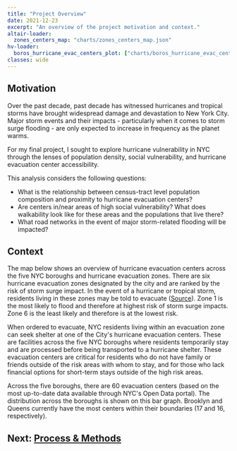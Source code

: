 ```yaml
---
title: "Project Overview"
date: 2021-12-23
excerpt: "An overview of the project motivation and context."
altair-loader:
  zones_centers_map: "charts/zones_centers_map.json"
hv-loader:
  boros_hurricane_evac_centers_plot: ["charts/boros_hurricane_evac_centers_plot.html", "800", "800"] # second argument is the height
classes: wide
---
```

## Motivation
Over the past decade,  past decade has witnessed hurricanes and tropical storms have brought widespread damage and devastation to New York City. Major storm events and their impacts - particularly when it comes to storm surge flooding - are only expected to increase in frequency as the planet warms. 

For my final project, I sought to explore hurricane vulnerability in NYC through the lenses of population density, social vulnerability, and hurricane evacuation center accessibility.

This analysis considers the following questions:
* What is the relationship between census-tract level population composition and proximity to hurricane
evacuation centers?
* Are centers in/near areas of high social vulnerability? What does walkability look like for these areas and the populations that live there?
* What road networks in the event of major storm-related flooding will be impacted?

## Context
The map below shows an overview of hurricane evacuation centers across the five NYC boroughs and hurricane evacuation zones. There are six hurricane evacuation zones designated by the city and are ranked by the risk of storm surge impact. In the event of a hurricane or tropical storm, residents living in these zones may be told to evacuate ([Source](https://www1.nyc.gov/assets/em/html/know-your-zone/knowyourzone.html)). Zone 1 is the most likely to flood and therefore at highest risk of storm surge impacts. Zone 6 is the least likely and therefore is at the lowest risk.
<div id="zones_centers_map"></div>

When ordered to evacuate, NYC residents living within an evacuation zone can seek shelter at one of the City's hurricane evacuation centers. These are facilities across the five NYC boroughs where residents temporarily stay and are processed before being transported to a hurricane shelter. These evacuation centers are critical for residents who do not have family or friends outside of the risk areas with whom to stay, and for those who lack financial options for short-term stays outside of the high risk areas. 

Across the five boroughs, there are 60 evacuation centers (based on the most up-to-date data available through NYC's Open Data portal). The distribution across the boroughs is shown on this bar graph. Brooklyn and Queens currently have the most centers within their boundaries (17 and 16, respectively).
<div id="boros_hurricane_evac_centers_plot"></div>

## Next: [Process & Methods](https://jennaepstein.github.io/MUSA550-finalproject/methods/)